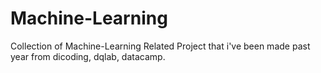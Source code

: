 # Machine-Learning
Collection of Machine-Learning Related Project that i've been made past year from dicoding, dqlab, datacamp.
